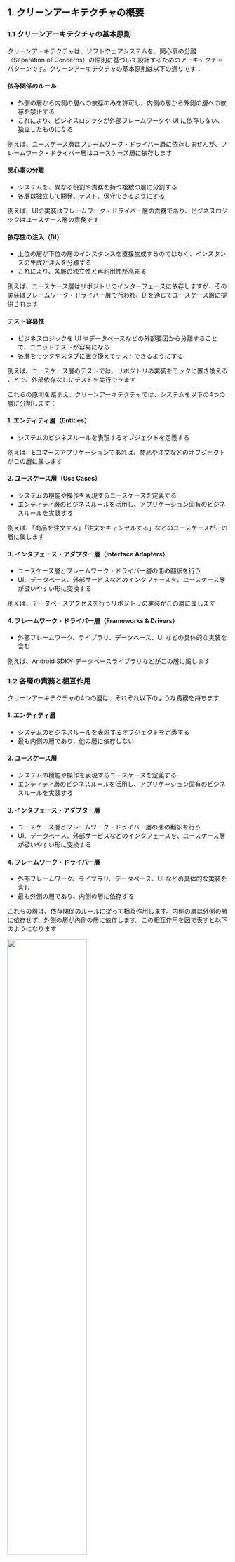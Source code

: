 ## 1. クリーンアーキテクチャの概要
### 1.1 クリーンアーキテクチャの基本原則
クリーンアーキテクチャは、ソフトウェアシステムを、関心事の分離（Separation of Concerns）の原則に基づいて設計するためのアーキテクチャパターンです。クリーンアーキテクチャの基本原則は以下の通りです：

#### 依存関係のルール
- 外側の層から内側の層への依存のみを許可し、内側の層から外側の層への依存を禁止する 
- これにより、ビジネスロジックが外部フレームワークや UI に依存しない、独立したものになる 

例えば、ユースケース層はフレームワーク・ドライバー層に依存しませんが、フレームワーク・ドライバー層はユースケース層に依存します

#### 関心事の分離
- システムを、異なる役割や責務を持つ複数の層に分割する 
- 各層は独立して開発、テスト、保守できるようにする 

例えば、UIの実装はフレームワーク・ドライバー層の責務であり、ビジネスロジックはユースケース層の責務です

#### 依存性の注入（DI）
- 上位の層が下位の層のインスタンスを直接生成するのではなく、インスタンスの生成と注入を分離する 
- これにより、各層の独立性と再利用性が高まる 

例えば、ユースケース層はリポジトリのインターフェースに依存しますが、その実装はフレームワーク・ドライバー層で行われ、DIを通じてユースケース層に提供されます

#### テスト容易性
- ビジネスロジックを UI やデータベースなどの外部要因から分離することで、ユニットテストが容易になる 
- 各層をモックやスタブに置き換えてテストできるようにする 

例えば、ユースケース層のテストでは、リポジトリの実装をモックに置き換えることで、外部依存なしにテストを実行できます

これらの原則を踏まえ、クリーンアーキテクチャでは、システムを以下の4つの層に分割します：

#### 1. エンティティ層（Entities）
- システムのビジネスルールを表現するオブジェクトを定義する 

例えば、Eコマースアプリケーションであれば、商品や注文などのオブジェクトがこの層に属します

#### 2. ユースケース層（Use Cases）
- システムの機能や操作を表現するユースケースを定義する 
- エンティティ層のビジネスルールを活用し、アプリケーション固有のビジネスルールを実装する 

例えば、「商品を注文する」「注文をキャンセルする」などのユースケースがこの層に属します

#### 3. インタフェース・アダプター層（Interface Adapters）
- ユースケース層とフレームワーク・ドライバー層の間の翻訳を行う 
- UI、データベース、外部サービスなどのインタフェースを、ユースケース層が扱いやすい形に変換する 

例えば、データベースアクセスを行うリポジトリの実装がこの層に属します

#### 4. フレームワーク・ドライバー層（Frameworks & Drivers）
- 外部フレームワーク、ライブラリ、データベース、UI などの具体的な実装を含む 

例えば、Android SDKやデータベースライブラリなどがこの層に属します

### 1.2 各層の責務と相互作用

クリーンアーキテクチャの4つの層は、それぞれ以下のような責務を持ちます

#### 1. エンティティ層
- システムのビジネスルールを表現するオブジェクトを定義する 
- 最も内側の層であり、他の層に依存しない 

#### 2. ユースケース層
- システムの機能や操作を表現するユースケースを定義する 
- エンティティ層のビジネスルールを活用し、アプリケーション固有のビジネスルールを実装する 

#### 3. インタフェース・アダプター層
- ユースケース層とフレームワーク・ドライバー層の間の翻訳を行う 
- UI、データベース、外部サービスなどのインタフェースを、ユースケース層が扱いやすい形に変換する 

#### 4. フレームワーク・ドライバー層
- 外部フレームワーク、ライブラリ、データベース、UI などの具体的な実装を含む 
- 最も外側の層であり、内側の層に依存する 

これらの層は、依存関係のルールに従って相互作用します。内側の層は外側の層に依存せず、外側の層が内側の層に依存します。この相互作用を図で表すと以下のようになります

 <img src="img/clean_architecture.png" width="60%" />

この図では、矢印が依存の方向を表しています。外側の層が内側の層を呼び出すことはできますが、内側の層が外側の層を呼び出すことはできません。

クリーンアーキテクチャのこの構造により、以下のようなメリットが得られます：

- 各層が独立しているため、変更の影響が局所的に留まる 
- ビジネスロジックが UI や外部フレームワークから分離されているため、再利用性と保守性が高い 
- 各層をモックやスタブに置き換えてテストできるため、テスト容易性が高い 

以上が、クリーンアーキテクチャの概要となります。次の章では、これらの原則をAndroidアプリ開発に適用する方法について詳しく説明します。

## 2. クリーンアーキテクチャとAndroidアプリ開発
### 2.1 Androidアプリの一般的なアーキテクチャ

Androidアプリ開発において、一般的に使用されているアーキテクチャパターンはいくつかあります。その中でも、MVCやMVPなどが広く知られていると思います。

- MVC（Model-View-Controller）
  - モデル（Model）：アプリケーションのデータと業務ロジックを担当
  - ビュー（View）：ユーザーインターフェースを担当
  - コントローラー（Controller）：モデルとビューを制御し、アプリケーションの流れを管理

- MVP（Model-View-Presenter）
  - モデル（Model）：アプリケーションのデータと業務ロジックを担当
  - ビュー（View）：ユーザーインターフェースを担当し、プレゼンターからの指示に従って表示を更新
  - プレゼンター（Presenter）：ビューとモデルを仲介し、ユーザーアクションに応じた処理を行う

これらのアーキテクチャパターンは、関心事の分離を目的としていますが、実際のAndroidアプリ開発では、以下のような課題が生じることがあります

1. ビューとロジックの密結合
   - アクティビティやフラグメントが、UIの表示だけでなく、データの取得や処理も行うことが多い
   - これにより、クラスが肥大化し、保守性が低下する

2. テストの難しさ
   - ビューとロジックが密結合していると、ユニットテストが書きにくくなる
   - UIテストは実行に時間がかかり、不安定になりがちである

3. 変更の影響範囲
   - 要件の変更によって、複数の箇所を修正しなければならないことがある
   - これは、関心事の分離が不十分であることが原因である

これらの課題を解決するために、クリーンアーキテクチャの適用が有効と考えています。

### 2.2 クリーンアーキテクチャをAndroidに適用する利点

クリーンアーキテクチャをAndroidアプリ開発に適用することで、以下のような利点が得られます：

1. 関心事の分離
   - UI、ビジネスロジック、データアクセスを独立したレイヤーに分離できる
   - 各レイヤーを独立して開発、テスト、保守できるようになる

2. テスト容易性の向上
   - ビジネスロジックをUIから分離することで、ユニットテストが書きやすくなる
   - 各レイヤーをモックやスタブに置き換えてテストできるようになる

3. 変更の局所化
   - 要件の変更が特定のレイヤーに閉じた修正で済むようになる
   - 他のレイヤーへの影響を最小限に抑えられる

4. フレームワークからの独立性
   - ビジネスロジックがAndroid SDKに依存しないため、他のプラットフォームへの移行が容易になる
   - フレームワークのバージョンアップによる影響を受けにくくなる

具体的には、以下のようにクリーンアーキテクチャをAndroidアプリ開発に適用します：

- プレゼンテーション層（UI）
  - アクティビティ、フラグメント、ビューが担当
  - MVVM（Model-View-ViewModel）パターンを適用し、ビューとロジックを分離
  - ビューモデルがドメイン層のユースケースを呼び出す

- ドメイン層
  - ビジネスロジックを担当するユースケースを配置
  - Android SDKに依存しないようにする
  - インタフェース・アダプター層を介してデータ層にアクセスする

- データ層
  - リポジトリ、データソース、APIクライアントなどを配置
  - ローカルデータベースやWebAPIなどの実装を行う
  - データ層の実装をドメイン層から隠蔽する

以上のように、クリーンアーキテクチャをAndroidアプリ開発に適用することで、関心事の分離、テスト容易性、保守性の向上が期待できます。

次章では、これらの原則に基づいて、実際にLinkedPalアプリケーションの設計を行っていきます。

## 3. クリーンアーキテクチャに基づくAndroidアプリの設計
### 3.1 LinkedPalの要件整理

まずは、LinkedPalアプリケーションのコンセプトを再確認します。LinkedPalは、以下のようなコンセプトを掲げています：

- 友人関係を大切にしながらも、プライバシーを守れるプライベートSNS
- QRコードで簡単に友人登録でき、個別のメモ機能で大切な情報を記録・共有できる
- 友人との絆を深め、思い出を残すためのツール

このコンセプトを念頭に置きながら、ユーザーストーリーを導き出していきます。

#### 3.1.2 画面遷移図の確認

次に、画面遷移図を確認します。画面遷移図は、アプリケーションの画面構成と画面間の遷移を視覚的に表現したものです。LinkedPalの画面遷移図は以下のようになっています：

```mermaid
graph TD
    A{ユーザー登録済み?} -->|Yes| L(ログイン画面)
    A -->|No| B(Landing Page)
    L --> E[ホーム画面]
    L --> P(パスワードリセット画面)
    B --> R(ユーザー登録)
    R --> C(ユーザー基本情報登録画面)
    C --> D(登録完了画面)
    D --> E
    E --> F(ユーザー情報更新画面)
    E --> G(友だちリスト表示画面)
    E --> S(設定画面)
    E --> N(通知画面)
    F --> U(プロフィール編集画面)
    F --> V(アカウント削除画面)
    F --> W(プライバシーポリシー・利用規約画面)
    F --> E
    G --> H(友だち情報詳細画面)
    G --> I(友だち追加画面)
    H --> J(メモ情報編集画面)
    H --> K(メモ削除)
    H --> G
    J --> H
    I --> Q(QRコードスキャン)
    I --> G
    N --> O(友だちリクエスト一覧画面)
    N --> E
    O --> E
    S --> E
    U --> F
    V --> A
```

この画面遷移図から、ユーザーがアプリケーションでどのような動作を行うのかを読み取ることができます。

#### 3.1.3 ユーザーストーリーの作成

画面遷移図を基に、ユーザーストーリーを作成していきます。ユーザーストーリーは、エンドユーザーの視点で、アプリケーションに必要な機能を表現したものです。以下のようなフォーマットで記述します：

```
「ユーザーは、～～したい。なぜなら、～～だからだ。」
```

LinkedPalの画面遷移図から、以下のようなユーザーストーリーを導き出すことができます：

1. ユーザー登録とログイン
   - ユーザーは、アプリを初めて起動したときに、ユーザー登録を行いたい。なぜなら、LinkedPalを利用するためにはアカウントが必要だからだ。
   - ユーザーは、登録済みのアカウントでログインしたい。なぜなら、LinkedPalを利用するためにはログインが必要だからだ。

2. ホーム画面
   - ユーザーは、ログイン後にホーム画面を表示したい。なぜなら、ホーム画面からLinkedPalの主要な機能にアクセスできるからだ。

3. 友だち管理
   - ユーザーは、友だちリストを表示したい。なぜなら、LinkedPalで繋がっている友だちを確認したいからだ。
   - ユーザーは、QRコードを読み取ることで簡単に友だち追加したい。なぜなら、IDの入力なしで友だちを追加できると便利だからだ。
   - ユーザーは、友だちリクエストの通知を受け取りたい。なぜなら、新しい友だちリクエストがあることを知りたいからだ。

4. メモ機能
   - ユーザーは、友だちごとにメモを作成・編集・削除したい。なぜなら、友だちとの大切な情報を記録・共有したいからだ。

5. ユーザー情報管理
   - ユーザーは、自分のプロフィールを編集したい。なぜなら、LinkedPal上の自分の情報を最新に保ちたいからだ。
   - ユーザーは、アカウントを削除したい。なぜなら、LinkedPalを利用しなくなった場合にアカウントを削除できるようにしたいからだ。
   - ユーザーは、プライバシーポリシーと利用規約を確認したい。なぜなら、LinkedPalを安心して利用するために、プライバシーポリシーと利用規約を理解しておきたいからだ。

これらのユーザーストーリーは、LinkedPalアプリケーションに必要な主要な機能を表しています。ユーザーストーリーを作成することで、エンドユーザーの視点でアプリケーションの要件を整理することができます。

次のステップでは、これらのユーザーストーリーを基に、機能要件の明確化を行います。

#### 3.1.4 機能要件の明確化

ユーザーストーリーを作成したら、次はそれらを基に機能要件を明確化していきます。機能要件とは、アプリケーションが提供すべき機能を具体的に定義したものです。

ユーザーストーリーから導き出されたLinkedPalの主要な機能要件は以下の通りです：

1. ユーザー登録とログイン
   - 新規ユーザー登録機能
     - ユーザーがアプリを初めて起動したときに、ユーザー登録を行える
     - 登録にはメールアドレスとパスワードが必要
     - 登録が完了したら、ユーザー基本情報登録画面に遷移する
   - ログイン機能
     - 登録済みのメールアドレスとパスワードでログインできる
     - ログインが成功したら、ホーム画面に遷移する
   - パスワードリセット機能
     - パスワードを忘れた場合、登録済みのメールアドレスを入力することでパスワードをリセットできる

2. ホーム画面
   - ホーム画面表示機能
     - ログイン後、ホーム画面が表示される
     - ホーム画面には、友だちリスト、設定、通知へのアクセスボタンが表示される

3. 友だち管理
   - 友だちリスト表示機能
     - ホーム画面から友だちリスト画面に遷移できる
     - 友だちリストには、LinkedPalで繋がっている友だちの一覧が表示される
   - 友だち追加機能
     - 友だちリスト画面から友だち追加画面に遷移できる
     - 友だち追加画面では、QRコードをスキャンすることで友だちを追加できる
   - 友だちリクエスト通知機能
     - 新しい友だちリクエストがあると、通知画面に友だちリクエストが表示される
     - 友だちリクエストを承認または拒否できる

4. メモ機能
   - メモ作成機能
     - 友だち情報詳細画面からメモ情報編集画面に遷移できる
     - メモ情報編集画面では、友だちに関するメモを新規作成できる
   - メモ編集機能
     - メモ情報編集画面では、既存のメモを編集できる
   - メモ削除機能
     - 友だち情報詳細画面からメモを削除できる

5. ユーザー情報管理
   - プロフィール編集機能
     - ホーム画面からユーザー情報更新画面に遷移できる
     - ユーザー情報更新画面からプロフィール編集画面に遷移できる
     - プロフィール編集画面では、ユーザーの氏名、プロフィール画像などを編集できる
   - アカウント削除機能
     - ユーザー情報更新画面からアカウント削除画面に遷移できる
     - アカウント削除画面では、アカウントを削除できる
     - アカウントを削除すると、ログイン画面に戻る
   - プライバシーポリシー・利用規約表示機能
     - ユーザー情報更新画面からプライバシーポリシー・利用規約画面に遷移できる
     - プライバシーポリシー・利用規約画面では、LinkedPalのプライバシーポリシーと利用規約を確認できる

これらの機能要件は、LinkedPalアプリケーションが提供すべき具体的な機能を表しています。機能要件を明確化することで、開発チームはアプリケーションに必要な機能を漏れなく把握することができるようになりました。

次のステップでは、これらの機能要件を満たすために、非機能要件の検討を行います。

#### 3.1.5 非機能要件の検討

機能要件が「アプリケーションが何をするか」を定義するのに対し、非機能要件は「アプリケーションがどのように動作すべきか」を定義します。具体的には、パフォーマンス、セキュリティ、ユーザビリティ、信頼性などの要件が含まれます。

LinkedPalアプリケーションの非機能要件を以下のように検討します：

1. パフォーマンス
   - アプリケーションの起動時間
     - アプリケーションは、ユーザーがアイコンをタップしてから3秒以内に起動する
   - 画面遷移の応答時間
     - 画面遷移は、ユーザーがボタンをタップしてから1秒以内に完了する
   - QRコード読み取りの速度
     - QRコードの読み取りは、ユーザーがカメラをQRコードに向けてから2秒以内に完了する

2. セキュリティ
   - ユーザー情報の保護
     - ユーザーの個人情報（メールアドレス、パスワードなど）は、暗号化して保存する
     - ユーザー情報へのアクセスは、認証と認可のメカニズムで制御する
   - 通信の暗号化
     - アプリケーションとサーバー間の通信は、SSL/TLSを使用して暗号化する

3. ユーザビリティ
   - 直感的なユーザーインターフェース
     - ユーザーインターフェースは、シンプルで分かりやすいデザインにする
     - ユーザーが目的の機能に素早くアクセスできるようにナビゲーションを設計する
   - アクセシビリティ
     - アプリケーションは、視覚障害者や色覚異常者でも使いやすいようにデザインする
     - 適切なコントラストや代替テキストを提供する

4. 信頼性
   - エラー処理
     - アプリケーションは、予期しないエラーが発生した場合でも安全に動作する
     - エラーメッセージをユーザーにわかりやすく表示し、適切な回復方法を提示する
   - データの整合性
     - アプリケーションは、データの不整合が発生しないように設計する
     - データの更新や削除時に、関連するデータも適切に処理する

5. 互換性
   - サポート対象のAndroidバージョン
     - アプリケーションは、Android 8.0（APIレベル26）以上をサポートする
   - 異なる画面サイズへの対応
     - アプリケーションは、様々な画面サイズ（スマートフォン、タブレットなど）に適切に表示される

これらの非機能要件は、LinkedPalアプリケーションが満たすべき品質基準を表しています。非機能要件を検討することで、開発チームはアプリケーションの品質を向上させ、ユーザーの満足度を高めることができます。

非機能要件の検討は、機能要件の実現方法にも影響を与えます。例えば、セキュリティの要件を満たすために、特定のライブラリや暗号化アルゴリズムを使用する必要があるかもしれません。

次のステップでは、ここまでに整理された機能要件と非機能要件を基に、クリーンアーキテクチャの原則に沿ってアプリケーションの設計を行っていくことになります。

### 3.2 クリーンアーキテクチャに基づく設計

承知しました。それでは、「3.2 クリーンアーキテクチャに基づく設計」について詳しく説明していきます。

### 3.2 クリーンアーキテクチャに基づく設計

クリーンアーキテクチャの原則に沿って、LinkedPalアプリケーションの設計を行います。設計は、以下の3つのレイヤーに分けて進めていきます：

1. プレゼンテーション層
2. ドメイン層
3. データ層

#### 3.2.1 プレゼンテーション層の設計

プレゼンテーション層は、ユーザーインターフェースとユーザーとのインタラクションを担当するレイヤーです。LinkedPalアプリケーションのプレゼンテーション層の設計を以下のように行います：

1. 画面遷移図を基にしたUI設計
   - 画面遷移図を基に、各画面のワイヤーフレームを作成する
   - ワイヤーフレームは、画面のレイアウトとUIコンポーネントの配置を示す
   - ワイヤーフレームを基に、詳細なUIデザインを作成する

2. MVVM（Model-View-ViewModel）パターンの適用
   - プレゼンテーション層にMVVMパターンを適用する
   - UIの状態とロジックをViewModelに集約し、Viewとの依存関係を減らす
   - ViewModelは、ドメイン層のユースケースを呼び出してデータを取得し、Viewに提供する

3. Jetpack Composeの活用
   - UIの実装にJetpack Composeを活用する
   - Jetpack Composeは、宣言的UIの構築を可能にするモダンなUIツールキット
   - コードベースのシンプル化と、UIの状態管理の改善が期待できる

プレゼンテーション層の設計では、MVVM（Model-View-ViewModel）パターンを適用し、Jetpack Composeを使用してUIを構築します。

```kotlin
// 画面の状態を表すデータクラス
data class HomeScreenState(
    val userProfile: UserProfile?,
    val friends: List<Friend>,
    val isLoading: Boolean,
    val error: String?
)

// ViewModelクラス
class HomeScreenViewModel(
    private val getUserProfileUseCase: GetUserProfileUseCase,
    private val getFriendsUseCase: GetFriendsUseCase
) : ViewModel() {
    private val _uiState = MutableStateFlow(HomeScreenState(null, emptyList(), true, null))
    val uiState: StateFlow<HomeScreenState> = _uiState.asStateFlow()

    init {
        viewModelScope.launch {
            try {
                val userProfile = getUserProfileUseCase()
                val friends = getFriendsUseCase()
                _uiState.update { it.copy(userProfile = userProfile, friends = friends, isLoading = false) }
            } catch (e: Exception) {
                _uiState.update { it.copy(error = e.message, isLoading = false) }
            }
        }
    }
}

@Composable
fun HomeScreen(viewModel: HomeScreenViewModel = hiltViewModel()) {
    val uiState by viewModel.uiState.collectAsState()

    Scaffold(
        topBar = {
            TopAppBar(
                title = { Text("LinkedPal") },
                actions = {
                    IconButton(onClick = { /* TODO: Navigate to settings */ }) {
                        Icon(Icons.Default.Settings, contentDescription = "Settings")
                    }
                }
            )
        },
        content = {
            when {
                uiState.isLoading -> {
                    CircularProgressIndicator(modifier = Modifier.fillMaxSize())
                }
                uiState.error != null -> {
                    Text("Error: ${uiState.error}")
                }
                else -> {
                    LazyColumn {
                        item {
                            UserProfileCard(uiState.userProfile)
                        }
                        items(uiState.friends) { friend ->
                            FriendItem(friend)
                        }
                    }
                }
            }
        }
    )
}
```

この`HomeScreen`関数は、以下のようなUIの構成要素を含んでいます：

1. `Scaffold`
   - Materialデザインのレイアウト構造を提供するComposable
   - `topBar`と`content`をプロパティとして受け取る

2. `TopAppBar`
   - 画面の上部に表示されるアプリケーションバー
   - タイトルとアクションアイコン（設定アイコン）を含む

3. `CircularProgressIndicator`
   - データの読み込み中に表示される円形のプログレスインジケータ
   - `uiState.isLoading`がtrueの場合に表示される

4. `Text`
   - エラーメッセージを表示するためのテキストComposable
   - `uiState.error`がnullでない場合に表示される

5. `LazyColumn`
   - リスト形式でコンテンツを表示するためのComposable
   - 大量のデータを効率的に表示できる

6. `UserProfileCard`
   - ユーザープロファイルを表示するためのカスタムComposable
   - `uiState.userProfile`をプロパティとして受け取る

7. `FriendItem`
   - 友だちリストの各項目を表示するためのカスタムComposable
   - `uiState.friends`をリストとして受け取り、各項目ごとに`FriendItem`を呼び出す

これらのComposableを組み合わせることで、ホーム画面のUIが構成されます。`HomeScreenViewModel`から`uiState`を取得し、その状態に応じて適切なComposableが表示されます。

例えば、データの読み込み中は`CircularProgressIndicator`が表示され、エラーが発生した場合は`Text`でエラーメッセージが表示されます。データが正常に読み込まれた場合は、`LazyColumn`の中に`UserProfileCard`とFriendリスト（`FriendItem`のリスト）が表示されます。

それでは、ログイン画面から順に、Jetpack Composeを使用した実装例を示しながら、LinkedPalの画面の開発を進めていきましょう。

まずは、プロジェクトのセットアップとして、必要な依存関係を追加します。`build.gradle`ファイルに以下の依存関係を追加してください：

```groovy
dependencies {
    // Jetpack Compose
    implementation 'androidx.compose.ui:ui:1.2.0'
    implementation 'androidx.compose.material:material:1.2.0'
    implementation 'androidx.compose.ui:ui-tooling-preview:1.2.0'
    implementation 'androidx.lifecycle:lifecycle-runtime-ktx:2.5.1'
    implementation 'androidx.activity:activity-compose:1.5.1'

    // ViewModel
    implementation 'androidx.lifecycle:lifecycle-viewmodel-compose:2.5.1'

    // Navigation
    implementation 'androidx.navigation:navigation-compose:2.5.1'

    // Hilt
    implementation 'com.google.dagger:hilt-android:2.44'
    kapt 'com.google.dagger:hilt-compiler:2.44'
}
```

これらの依存関係は、Jetpack Compose、ViewModel、Navigation、Hiltなどの必要なライブラリを含んでいます。

次に、アプリケーションのエントリーポイントである`MainActivity`を作成します：

```kotlin
@AndroidEntryPoint
class MainActivity : ComponentActivity() {
    override fun onCreate(savedInstanceState: Bundle?) {
        super.onCreate(savedInstanceState)
        setContent {
            LinkedPalTheme {
                Surface(color = MaterialTheme.colors.background) {
                    LinkedPalApp()
                }
            }
        }
    }
}

@Composable
fun LinkedPalApp() {
    val navController = rememberNavController()
    NavHost(navController = navController, startDestination = "login") {
        composable("login") { LoginScreen(navController) }
        composable("register") { RegisterScreen(navController) }
        composable("home") { HomeScreen(navController) }
        composable("add_friend") { AddFriendScreen(navController) }
        composable("chat") { ChatScreen(navController) }
    }
}
```

ここでは、`MainActivity`でJetpack Composeのセットアップを行い、`LinkedPalApp`という関数でアプリケーションのナビゲーションを定義しています。`NavHost`を使用して、各画面に対応する`composable`を定義しています。

次に、ログイン画面の実装を見ていきましょう。

#### 1. ログイン画面

```kotlin
@Composable
fun LoginScreen(navController: NavController, viewModel: LoginViewModel = hiltViewModel()) {
    val uiState by viewModel.uiState.collectAsState()

    Column(
        modifier = Modifier.fillMaxSize(),
        verticalArrangement = Arrangement.Center,
        horizontalAlignment = Alignment.CenterHorizontally
    ) {
        TextField(
            value = uiState.username,
            onValueChange = { viewModel.onUsernameChanged(it) },
            label = { Text("Username") }
        )
        TextField(
            value = uiState.password,
            onValueChange = { viewModel.onPasswordChanged(it) },
            label = { Text("Password") },
            visualTransformation = PasswordVisualTransformation()
        )
        if (uiState.error != null) {
            Text(
                text = uiState.error,
                color = MaterialTheme.colors.error
            )
        }
        Button(
            onClick = { viewModel.onLoginClicked(navController) }
        ) {
            Text("Login")
        }
        TextButton(
            onClick = { navController.navigate("register") }
        ) {
            Text("Register")
        }
    }
}

@HiltViewModel
class LoginViewModel @Inject constructor(
    private val loginUseCase: LoginUseCase
) : ViewModel() {
    private val _uiState = MutableStateFlow(LoginUiState())
    val uiState: StateFlow<LoginUiState> = _uiState.asStateFlow()

    fun onUsernameChanged(username: String) {
        _uiState.update { it.copy(username = username) }
    }

    fun onPasswordChanged(password: String) {
        _uiState.update { it.copy(password = password) }
    }

    fun onLoginClicked(navController: NavController) {
        viewModelScope.launch {
            try {
                loginUseCase(uiState.value.username, uiState.value.password)
                navController.navigate("home")
            } catch (e: Exception) {
                _uiState.update { it.copy(error = e.message) }
            }
        }
    }
}

data class LoginUiState(
    val username: String = "",
    val password: String = "",
    val error: String? = null
)
```

ここでは、`LoginScreen`というComposable関数を定義しています。この関数は、ユーザー名とパスワードの入力フィールド、ログインボタン、エラーメッセージの表示を含んでいます。

`LoginViewModel`は、ログイン画面のビジネスロジックを担当しています。`LoginUseCase`を使用してログイン処理を行い、成功した場合はホーム画面に遷移します。エラーが発生した場合は、エラーメッセージを表示します。

`LoginUiState`は、ログイン画面のUI状態を表すデータクラスです。

次に、ユーザー登録画面の実装を見ていきましょう。

#### 2. ユーザー登録画面

```kotlin
@Composable
fun RegisterScreen(navController: NavController, viewModel: RegisterViewModel = hiltViewModel()) {
    val uiState by viewModel.uiState.collectAsState()

    Column(
        modifier = Modifier.fillMaxSize(),
        verticalArrangement = Arrangement.Center,
        horizontalAlignment = Alignment.CenterHorizontally
    ) {
        TextField(
            value = uiState.username,
            onValueChange = { viewModel.onUsernameChanged(it) },
            label = { Text("Username") }
        )
        TextField(
            value = uiState.email,
            onValueChange = { viewModel.onEmailChanged(it) },
            label = { Text("Email") }
        )
        TextField(
            value = uiState.password,
            onValueChange = { viewModel.onPasswordChanged(it) },
            label = { Text("Password") },
            visualTransformation = PasswordVisualTransformation()
        )
        if (uiState.error != null) {
            Text(
                text = uiState.error,
                color = MaterialTheme.colors.error
            )
        }
        Button(
            onClick = { viewModel.onRegisterClicked(navController) }
        ) {
            Text("Register")
        }
    }
}

@HiltViewModel
class RegisterViewModel @Inject constructor(
    private val registerUseCase: RegisterUseCase
) : ViewModel() {
    private val _uiState = MutableStateFlow(RegisterUiState())
    val uiState: StateFlow<RegisterUiState> = _uiState.asStateFlow()

    fun onUsernameChanged(username: String) {
        _uiState.update { it.copy(username = username) }
    }

    fun onEmailChanged(email: String) {
        _uiState.update { it.copy(email = email) }
    }

    fun onPasswordChanged(password: String) {
        _uiState.update { it.copy(password = password) }
    }

    fun onRegisterClicked(navController: NavController) {
        viewModelScope.launch {
            try {
                registerUseCase(uiState.value.username, uiState.value.email, uiState.value.password)
                navController.navigate("home")
            } catch (e: Exception) {
                _uiState.update { it.copy(error = e.message) }
            }
        }
    }
}

data class RegisterUiState(
    val username: String = "",
    val email: String = "",
    val password: String = "",
    val error: String? = null
)
```

ユーザー登録画面の実装は、ログイン画面と似ています。`RegisterScreen`というComposable関数を定義し、ユーザー名、メールアドレス、パスワードの入力フィールドとユーザー登録ボタンを配置しています。

`RegisterViewModel`は、ユーザー登録のビジネスロジックを担当しています。`RegisterUseCase`を使用してユーザー登録処理を行い、成功した場合はホーム画面に遷移します。エラーが発生した場合は、エラーメッセージを表示します。

`RegisterUiState`は、ユーザー登録画面のUI状態を表すデータクラスです。

次に、ホーム画面の実装を見ていきましょう。

#### 3. ホーム画面

```kotlin
@Composable
fun HomeScreen(navController: NavController, viewModel: HomeViewModel = hiltViewModel()) {
    val uiState by viewModel.uiState.collectAsState()

    Scaffold(
        topBar = {
            TopAppBar(
                title = { Text("LinkedPal") },
                actions = {
                    IconButton(
                        onClick = { /* TODO: Navigate to settings */ }
                    ) {
                        Icon(Icons.Default.Settings, contentDescription = "Settings")
                    }
                }
            )
        },
        floatingActionButton = {
            FloatingActionButton(
                onClick = { navController.navigate("add_friend") }
            ) {
                Icon(Icons.Default.Add, contentDescription = "Add Friend")
            }
        },
        content = { padding ->
            when {
                uiState.isLoading -> {
                    CircularProgressIndicator(modifier = Modifier.fillMaxSize())
                }
                uiState.error != null -> {
                    Text("Error: ${uiState.error}")
                }
                else -> {
                    LazyColumn(contentPadding = padding) {
                        item {
                            UserProfileCard(uiState.userProfile)
                        }
                        items(uiState.friends) { friend ->
                            FriendItem(friend = friend, onItemClick = { navController.navigate("chat") })
                        }
                    }
                }
            }
        }
    )
}

@Composable
fun UserProfileCard(userProfile: UserProfile?) {
    Card(
        modifier = Modifier
            .fillMaxWidth()
            .padding(16.dp)
    ) {
        Column(
            modifier = Modifier.padding(16.dp)
        ) {
            Text(
                text = userProfile?.username ?: "",
                style = MaterialTheme.typography.h6
            )
            Text(
                text = userProfile?.email ?: "",
                style = MaterialTheme.typography.body2
            )
        }
    }
}

@Composable
fun FriendItem(friend: Friend, onItemClick: () -> Unit) {
    Card(
        modifier = Modifier
            .fillMaxWidth()
            .padding(16.dp)
            .clickable(onClick = onItemClick)
    ) {
        Row(
            modifier = Modifier.padding(16.dp),
            verticalAlignment = Alignment.CenterVertically
        ) {
            Icon(
                Icons.Default.Person,
                contentDescription = "Friend Avatar"
            )
            Spacer(modifier = Modifier.width(16.dp))
            Text(
                text = friend.username,
                style = MaterialTheme.typography.h6
            )
        }
    }
}

@HiltViewModel
class HomeViewModel @Inject constructor(
    private val getUserProfileUseCase: GetUserProfileUseCase,
    private val getFriendsUseCase: GetFriendsUseCase
) : ViewModel() {
    private val _uiState = MutableStateFlow(HomeUiState(isLoading = true))
    val uiState: StateFlow<HomeUiState> = _uiState.asStateFlow()

    init {
        viewModelScope.launch {
            try {
                val userProfile = getUserProfileUseCase()
                val friends = getFriendsUseCase()
                _uiState.update { it.copy(userProfile = userProfile, friends = friends, isLoading = false) }
            } catch (e: Exception) {
                _uiState.update { it.copy(error = e.message, isLoading = false) }
            }
        }
    }
}

data class HomeUiState(
    val userProfile: UserProfile? = null,
    val friends: List<Friend> = emptyList(),
    val isLoading: Boolean = false,
    val error: String? = null
)
```

ホーム画面では、ユーザープロフィールと友だちリストを表示します。`HomeScreen`というComposable関数を定義し、`Scaffold`を使用してレイアウトを構成しています。

`UserProfileCard`は、ユーザープロフィールを表示するためのComposableです。`FriendItem`は、友だちリストの各アイテムを表示するためのComposableです。

`HomeViewModel`は、ホーム画面のビジネスロジックを担当しています。`GetUserProfileUseCase`と`GetFriendsUseCase`を使用してデータを取得し、UI状態を更新します。

`HomeUiState`は、ホーム画面のUI状態を表すデータクラスです。

次に、友だち追加画面の実装を見ていきましょう。

#### 4. 友だち追加画面

```kotlin
@Composable
fun AddFriendScreen(navController: NavController, viewModel: AddFriendViewModel = hiltViewModel()) {
    val uiState by viewModel.uiState.collectAsState()

    Scaffold(
        topBar = {
            TopAppBar(
                title = { Text("Add Friend") },
                navigationIcon = {
                    IconButton(onClick = { navController.popBackStack() }) {
                        Icon(Icons.Default.ArrowBack, contentDescription = "Back")
                    }
                }
            )
        },
        content = { padding ->
            Column(
                modifier = Modifier.fillMaxSize().padding(padding),
                verticalArrangement = Arrangement.Center,
                horizontalAlignment = Alignment.CenterHorizontally
            ) {
                Button(
                    onClick = { viewModel.onScanQrCodeClicked() }
                ) {
                    Text("Scan QR Code")
                }
                if (uiState.error != null) {
                    Text(
                        text = uiState.error,
                        color = MaterialTheme.colors.error
                    )
                }
            }
        }
    )

    LaunchedEffect(uiState.scannedUserId) {
        if (uiState.scannedUserId != null) {
            viewModel.onUserIdScanned(navController)
        }
    }
}

@HiltViewModel
class AddFriendViewModel @Inject constructor(
    private val addFriendUseCase: AddFriendUseCase
) : ViewModel() {
    private val _uiState = MutableStateFlow(AddFriendUiState())
    val uiState: StateFlow<AddFriendUiState> = _uiState.asStateFlow()
    fun onScanQrCodeClicked() {
    // TODO: Open QR code scanner
    // Set scannedUserId when QR code is successfully scanned
        _uiState.update { it.copy(scannedUserId = "user123") }
    }

    fun onUserIdScanned(navController: NavController) {
        viewModelScope.launch {
            try {
                addFriendUseCase(uiState.value.scannedUserId!!)
                navController.navigate("home")
            } catch (e: Exception) {
                _uiState.update { it.copy(error = e.message) }
            }
        }
    }
}

data class AddFriendUiState(
    val scannedUserId: String? = null,
    val error: String? = null
)
```

友だち追加画面では、QRコードをスキャンして友だちを追加する機能を提供します。`AddFriendScreen`というComposable関数を定義し、QRコードをスキャンするためのボタンを配置しています。

`AddFriendViewModel`は、友だち追加のビジネスロジックを担当しています。`AddFriendUseCase`を使用して友だち追加処理を行い、成功した場合はホーム画面に遷移します。エラーが発生した場合は、エラーメッセージを表示します。

`AddFriendUiState`は、友だち追加画面のUI状態を表すデータクラスです。

次に、チャット画面（タイムライン画面）の実装を見ていきましょう。

#### 5. チャット画面（タイムライン画面）

```kotlin
@Composable
fun ChatScreen(navController: NavController, viewModel: ChatViewModel = hiltViewModel()) {
    val uiState by viewModel.uiState.collectAsState()

    Scaffold(
        topBar = {
            TopAppBar(
                title = { Text("Chat") },
                navigationIcon = {
                    IconButton(onClick = { navController.popBackStack() }) {
                        Icon(Icons.Default.ArrowBack, contentDescription = "Back")
                    }
                }
            )
        },
        content = { padding ->
            when {
                uiState.isLoading -> {
                    CircularProgressIndicator(modifier = Modifier.fillMaxSize())
                }
                uiState.error != null -> {
                    Text("Error: ${uiState.error}")
                }
                else -> {
                    LazyColumn(
                        modifier = Modifier.fillMaxSize().padding(padding),
                        reverseLayout = true
                    ) {
                        items(uiState.messages) { message ->
                            MessageItem(message)
                        }
                    }
                }
            }
        }
    )
}

@Composable
fun MessageItem(message: Message) {
    Card(
        modifier = Modifier
            .fillMaxWidth()
            .padding(16.dp)
    ) {
        Column(
            modifier = Modifier.padding(16.dp)
        ) {
            Text(
                text = message.sender,
                style = MaterialTheme.typography.subtitle2
            )
            Text(
                text = message.content,
                style = MaterialTheme.typography.body1
            )
        }
    }
}

@HiltViewModel
class ChatViewModel @Inject constructor(
    private val getMessagesUseCase: GetMessagesUseCase
) : ViewModel() {
    private val _uiState = MutableStateFlow(ChatUiState(isLoading = true))
    val uiState: StateFlow<ChatUiState> = _uiState.asStateFlow()

    init {
        viewModelScope.launch {
            try {
                val messages = getMessagesUseCase()
                _uiState.update { it.copy(messages = messages, isLoading = false) }
            } catch (e: Exception) {
                _uiState.update { it.copy(error = e.message, isLoading = false) }
            }
        }
    }
}

data class ChatUiState(
    val messages: List<Message> = emptyList(),
    val isLoading: Boolean = false,
    val error: String? = null
)
```

チャット画面（タイムライン画面）では、メッセージのリストを表示します。`ChatScreen`というComposable関数を定義し、`LazyColumn`を使用してメッセージのリストを表示しています。

`MessageItem`は、個々のメッセージを表示するためのComposableです。

`ChatViewModel`は、チャット画面のビジネスロジックを担当しています。`GetMessagesUseCase`を使用してメッセージのリストを取得し、UI状態を更新します。

`ChatUiState`は、チャット画面のUI状態を表すデータクラスです。

では最後に、メモ追加画面について見ていきましょう。

```kotlin
@Composable
fun MemoScreen(navController: NavController, friendId: String, viewModel: MemoViewModel = hiltViewModel()) {
    val uiState by viewModel.uiState.collectAsState()

    Scaffold(
        topBar = {
            TopAppBar(
                title = { Text("Memo") },
                navigationIcon = {
                    IconButton(onClick = { navController.popBackStack() }) {
                        Icon(Icons.Default.ArrowBack, contentDescription = "Back")
                    }
                }
            )
        },
        content = { padding ->
            Column(
                modifier = Modifier.fillMaxSize().padding(padding).padding(16.dp)
            ) {
                OutlinedTextField(
                    value = uiState.title,
                    onValueChange = { viewModel.onTitleChanged(it) },
                    label = { Text("Title") },
                    modifier = Modifier.fillMaxWidth()
                )
                Spacer(modifier = Modifier.height(16.dp))
                OutlinedTextField(
                    value = uiState.content,
                    onValueChange = { viewModel.onContentChanged(it) },
                    label = { Text("Content") },
                    modifier = Modifier.fillMaxWidth().weight(1f)
                )
                Spacer(modifier = Modifier.height(16.dp))
                Button(
                    onClick = { viewModel.onSaveClicked(friendId, navController) },
                    modifier = Modifier.align(Alignment.End)
                ) {
                    Text("Save")
                }
            }
        }
    )
}

@HiltViewModel
class MemoViewModel @Inject constructor(
    private val saveMemoUseCase: SaveMemoUseCase
) : ViewModel() {
    private val _uiState = MutableStateFlow(MemoUiState())
    val uiState: StateFlow<MemoUiState> = _uiState.asStateFlow()

    fun onTitleChanged(title: String) {
        _uiState.update { it.copy(title = title) }
    }

    fun onContentChanged(content: String) {
        _uiState.update { it.copy(content = content) }
    }

    fun onSaveClicked(friendId: String, navController: NavController) {
        viewModelScope.launch {
            saveMemoUseCase(
                friendId = friendId,
                title = uiState.value.title,
                content = uiState.value.content
            )
            navController.popBackStack()
        }
    }
}

data class MemoUiState(
    val title: String = "",
    val content: String = ""
)
```
メモ登録画面では、メモのタイトルと内容を入力するためのテキストフィールドと、保存ボタンを配置しています。

MemoViewModelは、メモ登録のビジネスロジックを担当しています。SaveMemoUseCaseを使用してメモ保存処理を行い、処理が完了したら前の画面に戻ります。

以上が、LinkedPalアプリケーションの主要な画面の実装例です。実際のアプリケーション開発では、デザイナー等の同僚と協業しながらこれらの画面をさらに洗練させ、エラーハンドリングやローディング状態の表示などを適切に行う必要があります。

また、各画面で使用しているユースケース（`LoginUseCase`、`RegisterUseCase`、`GetUserProfileUseCase`、`GetFriendsUseCase`、`AddFriendUseCase`、`GetMessagesUseCase`）は、ドメイン層に属するクラスで、実際のビジネスロジックを含んでいます。これらのユースケースの実装は、リポジトリインターフェースを介してデータ層とやり取りを行います。

このように、クリーンアーキテクチャの原則に沿って、UI、ビジネスロジック、データアクセスを分離することで、アプリケーションの保守性と拡張性を高めることができます。

実際のアプリケーション開発では、これらのコード例を参考にしながら、プロジェクトの要件に合わせてカスタマイズしていくことが重要です。また、テストの実装やエラーハンドリングの強化など、アプリケーションの品質を向上させるための取り組みも必要です。

Androidアプリ開発におけるクリーンアーキテクチャの適用は、一朝一夕には習得できませんが、実践を重ねることで徐々に理解を深めていくことができると思います。これらのコード例を出発点として、より洗練されたアーキテクチャとコードを目指して学習を続けていきましょう。

次のステップでは、このようなプレゼンテーション層の設計を、ドメイン層やデータ層の設計と組み合わせて、アプリケーション全体のアーキテクチャを構築していきます。

次に、ドメイン層の設計について説明します。

#### 3.2.2 ドメイン層の設計

ドメイン層は、アプリケーションのビジネスロジックを担当する層です。ここでは、ドメインモデル（エンティティ）とユースケースを定義します。

##### ドメインモデル（エンティティ）の定義

まずは、アプリケーションのコアとなるドメインモデルを定義します。LinkedPalアプリケーションでは、以下のようなドメインモデルが考えられます：

```kotlin
data class User(
    val id: String,
    val username: String,
    val email: String
)

data class Friend(
    val id: String,
    val username: String
)

data class Message(
    val id: String,
    val senderId: String,
    val receiverId: String,
    val content: String,
    val timestamp: Long
)

data class Memo(
    val id: String,
    val friendId: String,
    val title: String,
    val content: String
)
```

これらのドメインモデルは、アプリケーションのコアとなるエンティティを表現しています。`User`は、ユーザーを表すモデルで、`Friend`は友だちを表すモデルです。`Message`は、ユーザー間で送受信されるメッセージを表すモデルです。そして`Memo`はユーザーが作成するメモ情報を表します。

##### ユースケースの定義

次に、アプリケーションのビジネスロジックを表現するユースケースを定義します。LinkedPalアプリケーションでは、以下のようなユースケースが考えられます：

```kotlin
class LoginUseCase(private val userRepository: UserRepository) {
    suspend operator fun invoke(username: String, password: String): User {
        return userRepository.login(username, password)
    }
}

class RegisterUseCase(private val userRepository: UserRepository) {
    suspend operator fun invoke(username: String, email: String, password: String): User {
        return userRepository.register(username, email, password)
    }
}

class GetUserProfileUseCase(private val userRepository: UserRepository) {
    suspend operator fun invoke(): User {
        return userRepository.getCurrentUser()
    }
}

class GetFriendsUseCase(private val friendRepository: FriendRepository) {
    suspend operator fun invoke(): List<Friend> {
        return friendRepository.getFriends()
    }
}

class AddFriendUseCase(private val friendRepository: FriendRepository) {
    suspend operator fun invoke(friendId: String) {
        friendRepository.addFriend(friendId)
    }
}

class GetMessagesUseCase(private val messageRepository: MessageRepository) {
    suspend operator fun invoke(): List<Message> {
        return messageRepository.getMessages()
    }
}

class SaveMemoUseCase(private val memoRepository: MemoRepository) {
    suspend operator fun invoke(friendId: String, title: String, content: String) {
        memoRepository.saveMemo(friendId, title, content)
    }
}

class GetMemosUseCase(private val memoRepository: MemoRepository) {
    suspend operator fun invoke(friendId: String): List<Memo> {
        return memoRepository.getMemosForFriend(friendId)
    }
}
```

これらのユースケースは、アプリケーションのビジネスロジックを表現しています。各ユースケースは、リポジトリインターフェースを介してデータ層とやり取りを行います。

例えば、`LoginUseCase`は、`UserRepository`インターフェースを介してユーザーのログイン処理を行います。`GetFriendsUseCase`は、`FriendRepository`インターフェースを介して友だちのリストを取得します。`SaveMemoUseCase`は、`MemoRepository`インターフェースを介してメモの保存処理を行います。`GetMemosUseCase`は、特定の友だちに関連するメモのリストを取得します。

##### リポジトリインターフェースの定義

ユースケースからデータ層にアクセスするために、リポジトリインターフェースを定義します。LinkedPalアプリケーションでは、以下のようなリポジトリインターフェースが考えられます：

```kotlin
interface UserRepository {
    suspend fun login(username: String, password: String): User
    suspend fun register(username: String, email: String, password: String): User
    suspend fun getCurrentUser(): User
}

interface FriendRepository {
    suspend fun getFriends(): List<Friend>
    suspend fun addFriend(friendId: String)
}

interface MessageRepository {
    suspend fun getMessages(): List<Message>
}

interface MemoRepository {
    suspend fun saveMemo(friendId: String, title: String, content: String)
    suspend fun getMemosForFriend(friendId: String): List<Memo>
}
```

これらのリポジトリインターフェースは、データ層の実装を隠蔽し、ドメイン層に対して統一的なインターフェースを提供します。

ユースケースは、これらのリポジトリインターフェースを介してデータ層とやり取りを行います。これにより、ドメイン層とデータ層の結合度を下げ、アプリケーションの保守性と拡張性を高めることができます。

以上が、LinkedPalアプリケーションのドメイン層の設計例です。実際のアプリケーション開発では、これらのドメインモデル、ユースケース、リポジトリインターフェースをプロジェクトの要件に合わせてカスタマイズする必要があります。

ドメイン層の設計では、以下の点に留意しましょう：

1. ドメインモデルは、アプリケーションのコアとなるエンティティを表現するようにする。
2. ユースケースは、アプリケーションのビジネスロジックを表現するようにする。
3. リポジトリインターフェースは、データ層の実装を隠蔽し、ドメイン層に対して統一的なインターフェースを提供するようにする。
4. ドメイン層は、他の層（プレゼンテーション層やデータ層）に依存しないようにする。

これらの点を意識しながらドメイン層を設計することで、クリーンアーキテクチャの原則に沿ったアプリケーションを開発することができます。

ドメイン層の設計は、アプリケーションの核となる部分であるため、慎重に行う必要があります。設計の際には、チームメンバーとの議論を重ね、要件を満たす最適な設計を目指しましょう。

次は、データ層の設計について説明していきます。

ドメイン層は、アプリケーションのビジネスロジックとユースケースを定義するレイヤーです。LinkedPalアプリケーションのドメイン層の設計を以下のように行います：

1. ユースケースの抽出と定義
   - 機能要件から、アプリケーションのユースケースを抽出する
   - 例：「ユーザープロフィールを取得する」「友だちリストを取得する」など
   - ユースケースは、アプリケーションのビジネスルールを表現する
   - ユースケースは、リポジトリインターフェースを介してデータ層にアクセスする

2. ドメインモデルの設計
   - アプリケーションのコアとなるエンティティとそれらの関係を設計する
   - 例：「ユーザー」「友だち」「メモ」など
   - ドメインモデルは、ビジネスルールを反映し、アプリケーションの中心的な概念を表現する

ドメイン層の設計例：

```kotlin
// ドメインモデル
data class User(
    val id: String,
    val name: String,
    val email: String
)

data class Friend(
    val id: String,
    val name: String
)

data class Memo(
    val id: String,
    val title: String,
    val content: String,
    val friendId: String
)

// リポジトリインターフェース
interface UserRepository {
    suspend fun getUserById(id: String): User?
    suspend fun saveUser(user: User)
}

interface FriendRepository {
    suspend fun getFriendsForUser(userId: String): List<Friend>
    suspend fun addFriend(userId: String, friendId: String)
}

// ユースケースの例
class GetUserProfileUseCase(private val userRepository: UserRepository) {
    suspend operator fun invoke(userId: String): User? {
        return userRepository.getUserById(userId)
    }
}

class AddFriendUseCase(
    private val userRepository: UserRepository,
    private val friendRepository: FriendRepository
) {
    suspend operator fun invoke(userId: String, friendId: String) {
        userRepository.getUserById(userId) ?: throw IllegalArgumentException("User not found")
        userRepository.getUserById(friendId) ?: throw IllegalArgumentException("Friend not found")
        friendRepository.addFriend(userId, friendId)
    }
}
```

このようにドメイン層を設計することで、アプリケーションのビジネスロジックを明確に定義し、他のレイヤーから独立して扱うことができます。

次に、データ層の設計について説明します。

#### 3.2.3 データ層の設計

データ層は、アプリケーションのデータの永続化と取得を担当するレイヤーです。LinkedPalアプリケーションのデータ層の設計では、以下の要素について検討します：

1. リポジトリの実装
2. ローカルデータソースの選択と実装
3. リモートデータソースの選択と実装
4. データ転送オブジェクト（DTO）の定義

##### リポジトリの実装

リポジトリは、データ層の中心的な役割を果たします。リポジトリは、データソースの実装を隠蔽し、ドメイン層に対して統一的なインターフェースを提供します。

LinkedPalアプリケーションでは、以下のようなリポジトリの実装が考えられます：

```kotlin
class UserRepositoryImpl(
    private val localDataSource: UserLocalDataSource,
    private val remoteDataSource: UserRemoteDataSource
) : UserRepository {
    override suspend fun login(username: String, password: String): User {
        // ログイン処理の実装
    }

    override suspend fun register(username: String, email: String, password: String): User {
        // ユーザー登録処理の実装
    }

    override suspend fun getCurrentUser(): User {
        // 現在のユーザーを取得する処理の実装
    }
}

class FriendRepositoryImpl(
    private val localDataSource: FriendLocalDataSource,
    private val remoteDataSource: FriendRemoteDataSource
) : FriendRepository {
    override suspend fun getFriends(): List<Friend> {
        // 友だちリストを取得する処理の実装
    }

    override suspend fun addFriend(friendId: String) {
        // 友だちを追加する処理の実装
    }
}

class MemoRepositoryImpl(
    private val localDataSource: MemoLocalDataSource,
    private val remoteDataSource: MemoRemoteDataSource
) : MemoRepository {
    override suspend fun saveMemo(friendId: String, title: String, content: String) {
        // メモを保存する処理の実装
    }

    override suspend fun getMemosForFriend(friendId: String): List<Memo> {
        // 特定の友だちに関連するメモのリストを取得する処理の実装
    }
}

class MessageRepositoryImpl(
    private val localDataSource: MessageLocalDataSource,
    private val remoteDataSource: MessageRemoteDataSource
) : MessageRepository {
    override suspend fun getMessagesForUser(userId: String): List<Message> {
        // ローカルデータソースからメッセージを取得
        val localMessages = localDataSource.getMessagesForUser(userId)
        if (localMessages.isNotEmpty()) {
            return localMessages
        }

        // リモートデータソースからメッセージを取得
        val remoteMessages = remoteDataSource.getMessagesForUser(userId)
        localDataSource.saveMessages(remoteMessages)
        return remoteMessages
    }

    override suspend fun saveMessage(message: Message) {
        localDataSource.saveMessage(message)
        remoteDataSource.saveMessage(message)
    }
}
```

これらのリポジトリの実装クラスは、対応するインターフェースを実装し、`LocalDataSource`と`RemoteDataSource`を使用してデータの永続化と取得を行います。

##### ローカルデータソースの選択と実装

ローカルデータソースは、アプリケーション内のデータを永続化するために使用されます。LinkedPalアプリケーションでは、以下のようなローカルデータソースが考えられます：

- Room（SQLite）：構造化されたデータを扱うために使用します。ユーザー情報、友だち情報、メモ情報などを保存するのに適しています。
- SharedPreferences：キーバリューペアでデータを保存するために使用します。アプリケーションの設定情報などを保存するのに適しています。

以下は、Roomを使用したローカルデータソースの実装例です：

```kotlin
@Entity(tableName = "users")
data class UserEntity(
    @PrimaryKey val id: String,
    val username: String,
    val email: String
)

@Dao
interface UserDao {
    @Insert(onConflict = OnConflictStrategy.REPLACE)
    suspend fun insertUser(user: UserEntity)

    @Query("SELECT * FROM users WHERE id = :id")
    suspend fun getUserById(id: String): UserEntity?
}

class UserLocalDataSourceImpl(private val userDao: UserDao) : UserLocalDataSource {
    override suspend fun saveUser(user: User) {
        userDao.insertUser(user.toUserEntity())
    }

    override suspend fun getUser(id: String): User? {
        return userDao.getUserById(id)?.toUser()
    }

    private fun User.toUserEntity(): UserEntity {
        return UserEntity(id, username, email)
    }

    private fun UserEntity.toUser(): User {
        return User(id, username, email)
    }
}
```

ここでは、`UserEntity`をデータベースのテーブルに対応させ、`UserDao`でデータベース操作を定義しています。`UserLocalDataSourceImpl`は、`UserDao`を使用してデータの保存と取得を行います。

それでは続いてメモ関連のローカルデータソースの実装例を見ていきましょう。

##### メモ関連のローカルデータソースの実装例

```kotlin
@Entity(tableName = "memos")
data class MemoEntity(
    @PrimaryKey val id: String,
    val friendId: String,
    val title: String,
    val content: String
)

@Dao
interface MemoDao {
    @Insert(onConflict = OnConflictStrategy.REPLACE)
    suspend fun insertMemo(memo: MemoEntity)

    @Query("SELECT * FROM memos WHERE friendId = :friendId")
    suspend fun getMemosForFriend(friendId: String): List<MemoEntity>
}

class MemoLocalDataSourceImpl(private val memoDao: MemoDao) : MemoLocalDataSource {
    override suspend fun saveMemo(memo: Memo) {
        memoDao.insertMemo(memo.toMemoEntity())
    }

    override suspend fun getMemosForFriend(friendId: String): List<Memo> {
        return memoDao.getMemosForFriend(friendId).map { it.toMemo() }
    }

    private fun Memo.toMemoEntity(): MemoEntity {
        return MemoEntity(id, friendId, title, content)
    }

    private fun MemoEntity.toMemo(): Memo {
        return Memo(id, friendId, title, content)
    }
}
```

ここでは、`MemoEntity`をデータベースのテーブルに対応させ、`MemoDao`でデータベース操作を定義しています。`MemoLocalDataSourceImpl`は、`MemoDao`を使用してメモの保存と取得を行います。

続いてメッセージに関するローカルデータソースの実装例を見ていくことにします。

```kotlin
@Entity(tableName = "messages")
data class MessageEntity(
    @PrimaryKey val id: String,
    @ColumnInfo(name = "sender_id") val senderId: String,
    @ColumnInfo(name = "receiver_id") val receiverId: String,
    @ColumnInfo(name = "content") val content: String,
    @ColumnInfo(name = "timestamp") val timestamp: Long
)

@Dao
interface MessageDao {
    @Query("SELECT * FROM messages WHERE (sender_id = :userId OR receiver_id = :userId) ORDER BY timestamp DESC")
    suspend fun getMessagesByUserId(userId: String): List<MessageEntity>

    @Insert(onConflict = OnConflictStrategy.REPLACE)
    suspend fun insertMessage(message: MessageEntity)
}

class MessageLocalDataSourceImpl(private val messageDao: MessageDao) : MessageLocalDataSource {
    override suspend fun getMessagesForUser(userId: String): List<Message> {
        return messageDao.getMessagesByUserId(userId).map { it.toMessage() }
    }

    override suspend fun saveMessage(message: Message) {
        messageDao.insertMessage(message.toMessageEntity())
    }

    override suspend fun saveMessages(messages: List<Message>) {
        messageDao.insertMessages(messages.map { it.toMessageEntity() })
    }

    private fun Message.toMessageEntity(): MessageEntity {
        return MessageEntity(id, senderId, receiverId, content, timestamp)
    }

    private fun MessageEntity.toMessage(): Message {
        return Message(id, senderId, receiverId, content, timestamp)
    }
}
```
##### リモートデータソースの選択と実装

リモートデータソースは、サーバーなどの外部システムからデータを取得するために使用されます。LinkedPalアプリケーションでは、以下のようなリモートデータソースが考えられます：

- Retrofit：RESTful APIを使用してデータを取得するために使用します。ユーザー情報、友だち情報、メモ情報などをサーバーから取得するのに適しています。
- Firestore：クラウドデータベースとしてデータを保存・取得するために使用します。リアルタイムでのデータの同期が必要な場合に適しています。

以下は、Retrofitを使用したリモートデータソースの実装例です：

```kotlin
interface UserApi {
    @POST("login")
    suspend fun login(@Body request: LoginRequest): LoginResponse

    @POST("register")
    suspend fun register(@Body request: RegisterRequest): RegisterResponse

    @GET("users/{id}")
    suspend fun getUser(@Path("id") id: String): UserResponse
}

class UserRemoteDataSourceImpl(private val userApi: UserApi) : UserRemoteDataSource {
    override suspend fun login(username: String, password: String): User {
        val response = userApi.login(LoginRequest(username, password))
        return response.user.toUser()
    }

    override suspend fun register(username: String, email: String, password: String): User {
        val response = userApi.register(RegisterRequest(username, email, password))
        return response.user.toUser()
    }

    override suspend fun getUser(id: String): User {
        val response = userApi.getUser(id)
        return response.toUser()
    }

    private fun UserResponse.toUser(): User {
        return User(id, username, email)
    }
}

data class LoginRequest(val username: String, val password: String)
data class LoginResponse(val user: UserResponse)

data class RegisterRequest(val username: String, val email: String, val password: String)
data class RegisterResponse(val user: UserResponse)

data class UserResponse(val id: String, val username: String, val email: String)
```

ここでは、`UserApi`インターフェースでAPIのエンドポイントを定義し、`UserRemoteDataSourceImpl`がそれを使用してデータの取得を行います。`LoginRequest`、`LoginResponse`、`RegisterRequest`、`RegisterResponse`、`UserResponse`は、APIとのデータのやり取りに使用するデータ転送オブジェクト（DTO）です。

それでは続いてメモ関連のリモートデータソースの実装例を見ていきましょう。

```kotlin
interface MemoApi {
    @POST("memos")
    suspend fun saveMemo(@Body request: SaveMemoRequest)

    @GET("memos")
    suspend fun getMemosForFriend(@Query("friendId") friendId: String): List<MemoResponse>
}

class MemoRemoteDataSourceImpl(private val memoApi: MemoApi) : MemoRemoteDataSource {
    override suspend fun saveMemo(friendId: String, title: String, content: String) {
        memoApi.saveMemo(SaveMemoRequest(friendId, title, content))
    }

    override suspend fun getMemosForFriend(friendId: String): List<Memo> {
        return memoApi.getMemosForFriend(friendId).map { it.toMemo() }
    }

    private fun MemoResponse.toMemo(): Memo {
        return Memo(id, friendId, title, content)
    }
}

data class SaveMemoRequest(val friendId: String, val title: String, val content: String)
data class MemoResponse(val id: String, val friendId: String, val title: String, val content: String)
```

ここでは、`MemoApi`インターフェースでAPIのエンドポイントを定義し、`MemoRemoteDataSourceImpl`がそれを使用してメモの保存と取得を行います。`SaveMemoRequest`と`MemoResponse`は、APIとのデータのやり取りに使用するデータ転送オブジェクト（DTO）です。

これらのメモ関連のデータソースの実装を、リポジトリの実装と組み合わせることで、LinkedPalアプリケーションのメモ機能のデータ層の設計が完成します。

データ層の設計において、メモ機能に関連するクラスとインターフェースを適切に定義し、実装することで、メモデータの永続化と取得を効率的に行うことができます。

また、ローカルデータソースとリモートデータソースを適切に組み合わせることで、オフライン時の動作とオンライン時の同期を適切に処理することができます。

それでは最後に、メッセージ関連のリモートデータソースの実装例を見ていくことにしましょう。

```kotlin
interface MessageApi {
    @GET("messages")
    suspend fun getMessagesForUser(@Query("userId") userId: String): List<MessageResponse>

    @POST("messages")
    suspend fun sendMessage(@Body message: MessageRequest)
}

class MessageRemoteDataSourceImpl(private val messageApi: MessageApi) : MessageRemoteDataSource {
    override suspend fun getMessagesForUser(userId: String): List<Message> {
        return messageApi.getMessagesForUser(userId).map { it.toMessage() }
    }

    override suspend fun saveMessage(message: Message) {
        messageApi.sendMessage(message.toMessageRequest())
    }

    private fun MessageResponse.toMessage(): Message {
        return Message(id, senderId, receiverId, content, timestamp)
    }

    private fun Message.toMessageRequest(): MessageRequest {
        return MessageRequest(senderId, receiverId, content, timestamp)
    }
}

data class MessageRequest(
    val senderId: String,
    val receiverId: String,
    val content: String,
    val timestamp: Long
)

data class MessageResponse(
    val id: String,
    val senderId: String,
    val receiverId: String,
    val content: String,
    val timestamp: Long
)
```

##### データ転送オブジェクト（DTO）の定義

データ転送オブジェクト（DTO）は、データ層とドメイン層の間、またはデータ層とリモートシステムの間でデータを受け渡しするために使用されます。DTOは、データの形式を変換し、必要な情報のみを含むように設計されます。

LinkedPalアプリケーションでは、以下のようなDTOが考えられます：

```kotlin
data class UserDto(val id: String, val username: String, val email: String)
data class FriendDto(val id: String, val username: String)
data class MemoDto(val id: String, val friendId: String, val title: String, val content: String)
data class MessageDto(val id: String, val senderId: String, val receiverId: String, val content: String, val timestamp: Long)
```

これらのDTOは、データ層とドメイン層の間で使用され、必要な情報のみを含むようにします。例えば、`UserDto`はユーザーのIDとユーザー名、メールアドレスのみを含み、パスワードなどの機密情報は含みません。

以上が、LinkedPalアプリケーションのデータ層の設計の概要です。データ層の設計では、以下の点に留意しましょう：

1. リポジトリは、データソースの実装を隠蔽し、ドメイン層に対して統一的なインターフェースを提供するようにする。
2. ローカルデータソースとリモートデータソースを適切に選択し、それぞれの特性を活かすようにする。
3. DTOを使用して、データ層とドメイン層の間、またはデータ層とリモートシステムの間でデータを受け渡しするようにする。

データ層の設計は、アプリケーションのパフォーマンスと拡張性に大きな影響を与えます。適切なデータソースの選択と、リポジトリパターンの適用により、データ層の責務を明確に分離し、保守性の高いコードを書くことができます。

これで、LinkedPalアプリケーションの設計について、プレゼンテーション層、ドメイン層、データ層の3つのレイヤーについて詳しく説明しました。次は、ファイルの配置について見ていくことにしましょう。

#### 3.2.4 アプリケーションのフォルダ構成

LinkedPalアプリケーションのフォルダ構成と各クラスの配置は、以下のようになります：

```
AndroidApp/
├── data/
│   ├── datasource/
│   │   ├── local/
│   │   └── remote/
│   ├── repository/
│   └── interfaces/
├── domain/
│   ├── models/
│   └── usecases/
├── presentation/
│   ├── components/
│   ├── screens/
│   └── viewmodels/
└── util/
```

各フォルダとクラスの役割は以下の通りです：

- `data`: データ層に関連するクラスを格納します。
  - `datasource`: データソースの実装クラスを格納します。
    - `local`: ローカルデータソース（Room、SharedPreferencesなど）の実装クラスを格納します。
    - `remote`: リモートデータソース（Retrofit、Firestoreなど）の実装クラスを格納します。
  - `repository`: リポジトリの実装クラスを格納します。
  - `interfaces`: データ層のインターフェース（リポジトリインターフェースなど）を格納します。

- `domain`: ドメイン層に関連するクラスを格納します。
  - `models`: ドメインモデル（エンティティ）のクラスを格納します。
  - `usecases`: ユースケースの実装クラスを格納します。

- `presentation`: プレゼンテーション層に関連するクラスを格納します。
  - `components`: 再利用可能なUIコンポーネント（Button、Cardなど）のComposable関数を格納します。
  - `screens`: アプリケーションの各画面を構成するComposable関数を格納します。
  - `viewmodels`: 画面ごとのViewModelクラスを格納します。

- `util`: アプリケーション全体で使用するユーティリティクラスを格納します。

このフォルダ構成に従って、各クラスを適切なフォルダに配置することで、コードの構造を明確に保ち、保守性と拡張性を高めることができます。

例えば、`LoginScreen`のComposable関数は`presentation/screens`フォルダに、`LoginViewModel`クラスは`presentation/viewmodels`フォルダに配置します。`UserRepository`インターフェースは`data/interfaces`フォルダに、その実装クラスは`data/repository`フォルダに配置します。

フォルダ構成とクラスの配置について議論することで、チームメンバー全員がアプリケーションの構造を理解し、一貫性のあるコードを書くことができます。

以上が、クリーンアーキテクチャに基づくLinkedPalアプリケーションの設計の概要です。実際の商用に向けた設計では、アプリケーションの規模や要件に応じて、より詳細な設計が必要になります。

次のステップでは、これらの設計を実装に落とし込む際の注意点などについて説明していきます。

### 3.3 設計の実装における注意点

クリーンアーキテクチャに基づいて設計したLinkedPalアプリケーションを実装する際には、以下のような点に注意が必要です。

#### 3.3.1 依存関係の管理

クリーンアーキテクチャでは、各レイヤー間の依存関係を適切に管理することが重要です。具体的には、以下のような点に注意しましょう：

- 依存関係の方向性：上位のレイヤー（プレゼンテーション層）から下位のレイヤー（ドメイン層、データ層）への依存は許可されますが、下位のレイヤーから上位のレイヤーへの依存は避けるようにしましょう。
- 依存関係の注入：上位のレイヤーが下位のレイヤーのインスタンスを直接生成するのではなく、依存関係の注入（DI）を用いて、下位のレイヤーのインスタンスを上位のレイヤーに渡すようにしましょう。これにより、各レイヤーの独立性を高めることができます。

Kotlinでは、DIライブラリとしてKoinやDaggerが広く使用されています。LinkedPalアプリケーションでは、Dagger Hiltを使用してDIを実装していくことにします。

#### 3.3.2 レイヤー間のデータの受け渡し

クリーンアーキテクチャでは、各レイヤー間でデータを受け渡しする際には、データ転送オブジェクト（DTO）を使用することが推奨されています。DTOを使用することで、各レイヤーが必要とするデータのみを受け渡しすることができ、レイヤー間の結合度を下げることができます。

LinkedPalアプリケーションでは、以下のようなDTOを定義して、レイヤー間のデータの受け渡しに使用することができます：

- `UserDto`：プレゼンテーション層とドメイン層の間でユーザーデータを受け渡しするためのDTO
- `FriendDto`：プレゼンテーション層とドメイン層の間で友だちデータを受け渡しするためのDTO
- `MemoDto`：プレゼンテーション層とドメイン層の間でメモデータを受け渡しするためのDTO
- `MessageDto`: プレゼンテーション層とドメイン層の間でメッセージデータを受け渡しするためのDTO

#### 3.3.3 エラーハンドリング

アプリケーションの実装では、適切なエラーハンドリングを行うことが重要です。特に、以下のようなエラーについては、適切に処理を行うようにしましょう：

- ネットワークエラー：リモートデータソースへのアクセス時に発生するネットワークエラーについては、適切にハンドリングを行い、ユーザーにエラーメッセージを表示するようにしましょう。
- データベースエラー：ローカルデータソースへのアクセス時に発生するデータベースエラーについては、適切にハンドリングを行い、ユーザーにエラーメッセージを表示するようにしましょう。
- バリデーションエラー：ユーザー入力のバリデーションエラーについては、適切にハンドリングを行い、ユーザーにエラーメッセージを表示するようにしましょう。

Kotlinでは、例外処理を使用してエラーハンドリングを行うことができます。また、Result型を使用することで、関数の戻り値としてエラーを表現することもできます。

#### 3.3.4 テストの実装

クリーンアーキテクチャに基づいて設計されたアプリケーションでは、各レイヤーが独立しているため、テストを書きやすくなっています。LinkedPalアプリケーションでは、以下のようなテストを実装していくことにします：

- ユニットテスト：各レイヤーのクラスやメソッドに対して、ユニットテストを実装しましょう。特に、ドメイン層のユースケースについては、入力データに対する出力データをテストすることが重要です。
- 統合テスト：リポジトリ層とデータソース層の間の連携をテストするために、統合テストを実装しましょう。モックを使用することで、実際のデータベースやAPIへのアクセスをシミュレートすることができます。
- UIテスト：プレゼンテーション層のUIについては、Espressoを使用してUIテストを実装しましょう。ユーザーの操作に対して、期待される画面遷移や表示内容をテストすることが重要です。

テストの実装には、JUnitやMockitoなどのテストフレームワークを使用することができます。また、テストの自動化を行うことで、アプリケーションの品質を継続的に維持することができます。

#### 3.3.5 パフォーマンスの最適化

アプリケーションのパフォーマンスを最適化することは、ユーザー体験を向上させるために重要です。LinkedPalアプリケーションでは、以下のようなパフォーマンス最適化を行うことが推奨されます：

- データベースのインデックス化：データベースのクエリ性能を向上させるために、適切なカラムにインデックスを設定しましょう。
- バックグラウンド処理の活用：長時間の処理はバックグラウンドで実行し、UIスレッドをブロックしないようにしましょう。Kotlinでは、Coroutineを使用することで、簡単にバックグラウンド処理を実装することができます。
- メモリリークの防止：不要になったオブジェクトを適切に解放し、メモリリークを防止しましょう。特に、Contextの扱いには注意が必要です。
- 画像の最適化：大きな画像を読み込む際には、適切にリサイズやキャッシュを行い、メモリ使用量を削減しましょう。

以上が、LinkedPalアプリケーションの設計を実装する際の注意点です。これらの点に注意しながら、クリーンアーキテクチャに基づいた設計を忠実に実装することで、保守性が高く、拡張性のあるアプリケーションを開発することができます。

実装フェーズでは、設計の意図を正しく理解し、コードに反映させることが重要です。また、実装の過程で発生する問題については、設計にフィードバックを行い、必要に応じて設計を修正することも大切です。

クリーンアーキテクチャに基づいたアプリケーション開発は、一朝一夕には習得できませんが、設計と実装のサイクルを繰り返すことで、徐々にスキルを向上させることができます。LinkedPalアプリケーションの開発を通じて、クリーンアーキテクチャの理解を深め、高品質なアプリケーションを開発するためのノウハウを蓄積していきましょう。

次のステップでは、この設計を基に、チーム内でのコミュニケーションと設計のレビューを進めていくことを考えていきましょう。

### 3.4 設計に関するコミュニケーション

クリーンアーキテクチャに基づいたアプリケーション設計は、チーム全体で共有され、議論されるべきものです。設計に関するコミュニケーションを活発に行うことで、以下のようなメリットがあります：

- 設計の理解度の向上：設計についてチームメンバー同士で議論することで、設計の理解度を高めることができます。
- 設計の改善：多様な視点からのフィードバックを得ることで、設計の改善点を発見することができます。
- 実装の効率化：設計についての共通理解があることで、実装フェーズでの手戻りを減らすことができます。

以下では、チーム内でのコミュニケーションと設計のレビューの進め方について説明します。

#### 3.4.1 設計ドキュメントの作成

設計についてチームメンバー同士で議論するためには、設計の内容を明文化したドキュメントが必要です。LinkedPalアプリケーションの設計ドキュメントには、以下のような内容を含めることを想定しています：

- アプリケーションの概要：アプリケーションの目的、ターゲットユーザー、主要な機能などを記載します。

例えば今回であれば以下のような形となるでしょうか。

```markdown
#　アプリ名： LinkedPal

##Concept Statement:

LinkedPalは、友人関係を大切にしながらも、プライバシーを守れるプライベートSNSです。QRコードで簡単に友人登録でき、個別のメモ機能で大切な情報を記録・共有できます。LinkedPalは友人との絆を深め、思い出を残すためのツールとなります

### ユーザーペルソナ1: 学生フレンドリー

名前: 清水さくら
年齢: 20歳
職業: 大学生
性格: 活発で人付き合いが好き
目的: 大学の同級生や友人たちとの思い出を残したい
ペイン: SNSは情報が公開されすぎて気が引ける
利用シーン: 新入生と先輩の顔合わせ会、サークル活動、飲み会など


### ユーザーペルソナ2: ビジネスフレンドリー

名前: 田中太郎
年齢: 35歳
職業: 営業職
性格: 几帳面で人当たりが良い
目的: 顧客や取引先との関係を大切にしたい
ペイン: 個人的な情報を公開したくない
利用シーン: 営業時のアポイント、会食、プライベートの付き合いなど


LinkedPalは、プライバシーを守りつつ友人関係を大切にしたい学生や対人業務の方々に最適なツールとなります。シンプルながらコアな機能に注力し、思い出の記録やプライベート情報の共有を可能にします。

## 主な機能:

- ユーザー情報の登録 
- ログイン・ログアウト 
- 他のユーザーと友だちになる 
- 友だちの情報の表示 
- 友だちのアップデート情報の表示（tweetのような時系列で蓄積されていくものをイメージ） 
- 友だちに対するメモ情報の追加 
- 友だちに対して付加したメモ情報の閲覧 
- 友だち関係の解除 
```

- アーキテクチャの概要：クリーンアーキテクチャの概要と、各レイヤーの責務を記載します。

本書の位置付けからしてアーキテクチャドキュメントは既に存在していますので、それを使うこともできると思いますが、ここで想定する内容としては以下のような情報が含まれているものです。

```markdown
# LinkedPalアプリケーションのアーキテクチャ

## クリーンアーキテクチャ

LinkedPalアプリケーションは、クリーンアーキテクチャに基づいて設計されています。クリーンアーキテクチャは、以下の3つのレイヤーで構成されます：

1. プレゼンテーション層
   - ユーザーインターフェースとユーザーとのインタラクションを担当する
   - MVVM（Model-View-ViewModel）パターンを採用する
   - Jetpack Composeを使用してUIを構築する

2. ドメイン層
   - アプリケーションのビジネスロジックを担当する
   - ユースケースを定義し、リポジトリインターフェースを介してデータ層にアクセスする
   - Android Frameworkに依存しない

3. データ層
   - データの永続化と取得を担当する
   - リポジトリの実装を提供する
   - ローカルデータソース（Room）とリモートデータソース（Retrofit）を使用する

各レイヤーは、依存関係のルール（Dependency Rule）に従って、上位のレイヤーから下位のレイヤーへのみ依存します。
```

- 画面遷移図：アプリケーションの画面遷移を図式化したものを記載します。今回であれば以下のような形となるでしょうか。Figma等のツールを使って、最初から詳細な画面遷移設計を行なっているようなプロジェクトもあるかもしれませんね。どのようなツールを利用するにせよ、画面毎にIDを持たせ、コードとの関連性を明確にしやすい方法でメンテナンスしていくことを推奨します。

```mermaid
graph TD
    A{ユーザー登録済み?} -->|Yes| L(ログイン画面)
    A -->|No| B(Landing Page)
    L --> E[ホーム画面]
    L --> P(パスワードリセット画面)
    B --> R(ユーザー登録)
    R --> C(ユーザー基本情報登録画面)
    C --> D(登録完了画面)
    D --> E
    E --> F(ユーザー情報更新画面)
    E --> G(友だちリスト表示画面)
    E --> S(設定画面)
    E --> N(通知画面)
    F --> U(プロフィール編集画面)
    F --> V(アカウント削除画面)
    F --> W(プライバシーポリシー・利用規約画面)
    F --> E
    G --> H(友だち情報詳細画面)
    G --> I(友だち追加画面)
    H --> J(メモ情報編集画面)
    H --> K(メモ削除)
    H --> G
    J --> H
    I --> Q(QRコードスキャン)
    I --> G
    N --> O(友だちリクエスト一覧画面)
    N --> E
    O --> E
    S --> E
    U --> F
    V --> A
```

- データモデル：各レイヤーで使用するデータモデル（エンティティ、DTO）の定義を記載します。例えば今回であれば以下のような内容になると思います。

```kotlin
// ドメインモデル
data class User(val id: String, val name: String, val email: String)
data class Friend(val id: String, val name: String)
data class Memo(val id: String, val friendId: String, val title: String, val content: String)
data class Message(val id: String, val senderId: String, val receiverId: String, val content: String, val timestamp: Long)
// DTOモデル
data class UserDto(val id: String, val name: String, val email: String)
data class FriendDto(val id: String, val name: String)
data class MemoDto(val id: String, val friendId: String, val title: String, val content: String)
data class MessageDto(val id: String, val senderId: String, val receiverId: String, val content: String, val timestamp: Long)
// Entityモデル（Roomで使用）
@Entity(tableName = "users")
data class UserEntity(
    @PrimaryKey val id: String,
    @ColumnInfo(name = "name") val name: String,
    @ColumnInfo(name = "email") val email: String
)

@Entity(tableName = "friends")
data class FriendEntity(
    @PrimaryKey val id: String,
    @ColumnInfo(name = "name") val name: String
)

@Entity(tableName = "memos")
data class MemoEntity(
    @PrimaryKey val id: String,
    @ColumnInfo(name = "friend_id") val friendId: String,
    @ColumnInfo(name = "title") val title: String,
    @ColumnInfo(name = "content") val content: String
)

@Entity(tableName = "messages")
data class MessageEntity(
    @PrimaryKey val id: String,
    @ColumnInfo(name = "sender_id") val senderId: String,
    @ColumnInfo(name = "receiver_id") val receiverId: String,
    @ColumnInfo(name = "content") val content: String,
    @ColumnInfo(name = "timestamp") val timestamp: Long
)
```

- APIの仕様：アプリケーションが使用するWebAPIの仕様を記載します。例えば今回であれば以下のような形となるでしょうか。

```markdown
# LinkedPal API仕様

## エンドポイント

### ユーザー認証

- POST /auth/login
  - ユーザーのログインを行う
  - リクエストボディ：`{ "email": "user@example.com", "password": "password" }`
  - レスポンス：`{ "token": "jwt_token" }`

- POST /auth/register
  - 新規ユーザーの登録を行う
  - リクエストボディ：`{ "name": "John Doe", "email": "user@example.com", "password": "password" }`
  - レスポンス：`{ "token": "jwt_token" }`

### ユーザー情報

- GET /users/{userId}
  - 指定したユーザーの情報を取得する
  - パスパラメータ：`userId`（ユーザーID）
  - レスポンス：`{ "id": "user_id", "name": "John Doe", "email": "user@example.com" }`

### 友だち

- GET /friends
  - 現在のユーザーの友だちリストを取得する
  - レスポンス：`[ { "id": "friend_id1", "name": "Friend 1" }, { "id": "friend_id2", "name": "Friend 2" } ]`

- POST /friends
  - 新しい友だちを追加する
  - リクエストボディ：`{ "friendId": "friend_id" }`
  - レスポンス：`{ "id": "friend_id", "name": "Friend Name" }`

### メモ

- GET /memos?friendId={friendId}
  - 指定した友だちに関連するメモのリストを取得する
  - クエリパラメータ：`friendId`（友だちID）
  - レスポンス：`[ { "id": "memo_id1", "friendId": "friend_id", "title": "Memo 1", "content": "Memo content 1" }, { "id": "memo_id2", "friendId": "friend_id", "title": "Memo 2", "content": "Memo content 2" } ]`

- POST /memos
  - 新しいメモを作成する
  - リクエストボディ：`{ "friendId": "friend_id", "title": "Memo Title", "content": "Memo Content" }`
  - レスポンス：`{ "id": "memo_id", "friendId": "friend_id", "title": "Memo Title", "content": "Memo Content" }`

- PUT /memos/{memoId}
  - 指定したメモを更新する
  - パスパラメータ：`memoId`（メモID）
  - リクエストボディ：`{ "title": "Updated Memo Title", "content": "Updated Memo Content" }`
  - レスポンス：`{ "id": "memo_id", "friendId": "friend_id", "title": "Updated Memo Title", "content": "Updated Memo Content" }`

- DELETE /memos/{memoId}
  - 指定したメモを削除する
  - パスパラメータ：`memoId`（メモID）
  - レスポンス：空のボディ、ステータスコード204

### メッセージ

- GET /messages?userId={userId}
  - 指定したユーザーに関連するメッセージのリストを取得する
  - クエリパラメータ：`userId`（ユーザーID）
  - レスポンス：`[ { "id": "message_id1", "senderId": "sender_id1", "receiverId": "receiver_id1", "content": "Message content 1", "timestamp": 1620000000 }, { "id": "message_id2", "senderId": "sender_id2", "receiverId": "receiver_id2", "content": "Message content 2", "timestamp": 1620010000 } ]`

- POST /messages
  - 新しいメッセージを送信する
  - リクエストボディ：`{ "senderId": "sender_id", "receiverId": "receiver_id", "content": "Message content", "timestamp": 1620020000 }`
  - レスポンス：`{ "id": "message_id", "senderId": "sender_id", "receiverId": "receiver_id", "content": "Message content", "timestamp": 1620020000 }`
```

- 非機能要件：パフォーマンス、セキュリティ、ユーザビリティなどの非機能要件を記載します。「3.1.5 非機能要件の検討」にて言及された内容と重複しますのでここでは内容は割愛しますが、ドキュメント化してチーム全体で共有することが大事です。

これら設計ドキュメントは、チームメンバー間での設計の共有と議論に役立つ重要なアーティファクトです。設計ドキュメントを適切に更新し、メンテナンスすることで、チームメンバー全員が最新の設計について理解を深めることができます。

また、設計ドキュメントは、実装フェーズでの指針としても機能します。設計ドキュメントに明記された内容に従って実装を進めることで、設計と実装の乖離を防ぎ、品質の高いコードを書くことができます。

設計ドキュメントは、プロジェクトの進行に伴って変更や更新が必要になる場合があります。チームメンバーからのフィードバックを積極的に取り入れ、設計ドキュメントを適宜更新していくことが重要です。

#### 3.4.2 設計レビューの実施

設計ドキュメントを作成したら、チームメンバー全員で設計レビューを実施します。設計レビューでは、以下のようなことを行います：

1. 設計者による説明：設計者が、設計ドキュメントに基づいて設計の概要を説明します。
2. 質疑応答：設計について理解できない点や疑問点があれば、設計者に質問します。
3. フィードバックの収集：設計の改善点や懸念点について、チームメンバーからフィードバックを収集します。
4. 設計の修正：フィードバックを踏まえて、設計を修正します。

設計レビューは、設計の完成度が高まるまで、複数回実施することが推奨されます。

#### 3.4.3 ステークホルダーとのコミュニケーション

クリーンアーキテクチャに基づいたアプリケーション設計は、技術的な側面だけでなく、ビジネス的な側面も考慮する必要があります。そのため、設計についてステークホルダー（プロダクトオーナー、デザイナー、マネージャーなど）とコミュニケーションを取ることが重要です。

ステークホルダーとのコミュニケーションでは、以下のようなことを行います：

1. 設計の説明：ステークホルダーに対して、設計の概要を説明します。その際、技術的な詳細は避け、ビジネス的なメリットを強調するようにします。
2. フィードバックの収集：ステークホルダーから、設計に対するフィードバックを収集します。特に、ユーザー体験や機能要件に関するフィードバックは重要です。
3. 設計の修正：ステークホルダーからのフィードバックを踏まえて、設計を修正します。

ステークホルダーとのコミュニケーションを通じて、アプリケーションの価値を最大化するための設計を目指すことが重要です。

以上が、LinkedPalアプリケーションの設計に関するコミュニケーションの進め方です。チーム内でのコミュニケーションと設計のレビューを丁寧に行うことで、高品質な設計を実現することができます。

設計に関するコミュニケーションは、アプリケーション開発における重要なプロセスです。コミュニケーションを通じて設計を洗練させていくことで、アプリケーションの品質や開発効率を向上させることができるでしょう。

次は、設計の確定とドキュメント化について説明していきます。

### 3.5 設計の確定とドキュメント化

設計のレビューとフィードバックを経て、最終的な設計を確定し、ドキュメント化します。この段階では、以下のようなアクティビティを行います：

1. 設計の最終確認
2. 設計ドキュメントの更新
3. コードベースの準備
4. 設計のバージョン管理

それでは、各アクティビティについて詳しく見ていきましょう。

#### 3.5.1 設計の最終確認

設計レビューとフィードバックを通じて得られた知見をもとに、設計の最終確認を行います。この段階では、以下の点に注意します：

- 全てのステークホルダーから設計についての承認を得る
- 設計が要件を満たしていることを確認する
- 設計が技術的に実現可能であることを確認する
- 設計がチームのコーディング規約に準拠していることを確認する

設計の最終確認が完了したら、設計を確定します。確定した設計は、変更管理のプロセスに従って変更される必要があります。

#### 3.5.2 設計ドキュメントの更新

設計の確定を受けて、設計ドキュメントを更新します。更新された設計ドキュメントには、以下の内容を含めます：

- 設計の全体像を示す概要
- 設計の詳細（クラス図、シーケンス図など）
- 設計の意思決定とその根拠
- 設計の変更履歴

設計ドキュメントは、チームメンバー全員がアクセスできる場所に保存し、バージョン管理します。

#### 3.5.3 コードベースの準備

設計の確定後、実装フェーズに向けてコードベースを準備します。この段階では、以下のようなアクティビティを行います：

- プロジェクトのディレクトリ構造を設計に合わせて整理する
- 設計に基づいて、クラスやインターフェースのスケルトンコードを生成する
- 設計で定義されたデータモデルやDTOのコードを生成する
- 設計で定義されたAPIのインターフェースを生成する

コードベースの準備が完了したら、実装フェーズを開始します。

#### 3.5.4 設計のバージョン管理

設計ドキュメントとコードベースは、バージョン管理システム（GitHubなど）で管理します。バージョン管理を行うことで、以下のようなメリットがあります：

- 設計の変更履歴を追跡できる
- 必要に応じて過去の設計にロールバックできる
- 並行して行われる設計の変更を管理できる

バージョン管理システムを効果的に活用することで、設計の変更をチーム全体で共有し、管理することができます。

設計の確定とドキュメント化は、実装フェーズへの移行を円滑に行うために重要なアクティビティです。

設計の最終確認では、全てのステークホルダーの承認を得ることが重要です。設計が要件を満たし、技術的に実現可能であることを確認することで、実装フェーズでの手戻りを最小限に抑えることができます。

設計ドキュメントの更新では、設計の詳細だけでなく、設計の意思決定とその根拠を明記することが重要です。これにより、設計の背景を理解し、将来の変更の際に参考にすることができます。設計の意思決定とその根拠を明記することは、アーキテクチャ決定記録（Architectural Decision Records、ADR）の考え方に基づいています。ADRは、システムのアーキテクチャに関する意思決定を文書化するためのプラクティスです。

ADRの目的は、以下の通りです：

- アーキテクチャ上の意思決定を明確にする
- 意思決定の背景と理由を記録する
- 将来の変更や保守の際に、意思決定の経緯を追跡できるようにする

ADRを導入することで、設計の意思決定をチームメンバー間で共有し、合意形成を図ることができます。

ADRの具体的な記録方法はチームやプロジェクトによって異なりますが、一般的には以下のような構成で文書化します：

```markdown
# ADR-001: クリーンアーキテクチャの採用

## ステータス
承認済み

## コンテキスト
LinkedPalアプリケーションを開発するにあたり、アプリケーションアーキテクチャの選定が必要である。

## 決定事項
LinkedPalアプリケーションのアーキテクチャとして、クリーンアーキテクチャを採用する。

## 理由
- クリーンアーキテクチャは、関心事の分離を促進し、保守性の高いコードを書くことができる。
- プレゼンテーション層、ドメイン層、データ層の責務を明確に分離することで、変更の影響範囲を限定できる。
- ユニットテストを書きやすく、テスト駆動開発（TDD）を実践しやすい。

## 代替案
- MVC（Model-View-Controller）アーキテクチャ
- MVVM（Model-View-ViewModel）アーキテクチャ
- MVP（Model-View-Presenter）アーキテクチャ

## 結果
クリーンアーキテクチャを採用することで、LinkedPalアプリケーションの保守性と拡張性が向上すると期待される。ただし、学習コストとチームメンバーの習熟度を考慮し、段階的に適用していく必要がある。
```

このようなADRを設計の意思決定ごとに作成し、プロジェクトのリポジトリで管理します。ADRはmarkdown形式で記述することが一般的ですが、チームの好みに合わせて他の形式を使用することもできます。

ADRには、意思決定の背景（コンテキスト）、決定事項、決定の理由、検討した代替案、意思決定の結果を含めます。これにより、意思決定の経緯を追跡し、将来の変更や保守の際に参考にすることができます。

たとえば今回のLinkedPalアプリケーションの設計では、以下のような意思決定についてADRを作成しておくことが考えられます：

- クリーンアーキテクチャの採用
- MVVMパターンの適用
- Jetpack Composeの採用
- ローカルデータソースとしてのRoom、リモートデータソースとしてのRetrofitの選択
- Dagger Hiltを用いた依存性注入の適用

これらの意思決定をADRとして文書化することで、設計の背景と理由を明確にし、チームメンバー間での理解を深めることができます。

ADRは、設計フェーズだけでなく、実装フェーズや保守フェーズでも作成することができます。プロジェクトの進行に伴って新たな意思決定が必要になった場合は、ADRを追加していきます。

ADRを活用することで、アプリケーションの設計の意思決定を明確に文書化し、チームメンバー間で共有することができます。これにより、設計の理解が深まり、コミュニケーションの効率が向上します。

また、ADRは将来の開発者にとっても貴重な資産となります。ADRを参照することで、過去の意思決定の経緯を理解し、適切な変更や拡張を行うことができます。

LinkedPalアプリケーションの設計においても、実践される場合にはADRを積極的に活用し、設計の意思決定を明確に文書化していくことをお勧めします。

少し話がそれましたが、元の話に戻しましょう。

コードベースの準備では、設計に基づいてクラスやインターフェースのスケルトンコードを生成することで、実装フェーズをスムーズに開始することができます。

設計のバージョン管理は、設計の変更を追跡し、管理するために欠かせません。バージョン管理システムを活用することで、設計の変更によるチームメンバーへの影響を最小限に抑えることができます。

設計の確定とドキュメント化は、設計フェーズの最後のアクティビティですが、実装フェーズへの橋渡しとして重要な役割を果たします。確定した設計に基づいて実装を進めることで、高品質なコードを効率的に書くことができるでしょう。

次章では、いよいよ実装フェーズについて説明していきます。設計の確定を受けて、どのように実装を進めていくのか、詳しく見ていきましょう。

